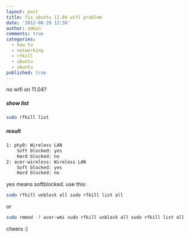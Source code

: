 ```yaml
---
layout: post
title: fix ubuntu 11.04 wifi problem
date: '2012-08-29 12:30'
author: admin
comments: true
categories:
  - how to
  - networking
  - rfkill
  - ubuntu
  - ubuntu
published: true
---
```

no wifi on 11.04?
<!--more-->

##### show list
```bash
sudo rfkill list
```


##### result
```bash
1: phy0: Wireless LAN
    Soft blocked: yes
    Hard blocked: no
2: acer-wireless: Wireless LAN
    Soft blocked: yes
    Hard blocked: no
```
yes means softblocked. use this:

```bash
sudo rfkill unblock all sudo rfkill list all
```
or

```bash
sudo rmmod -f acer-wmi sudo rfkill unblock all sudo rfkill list all
```


cheers :)

